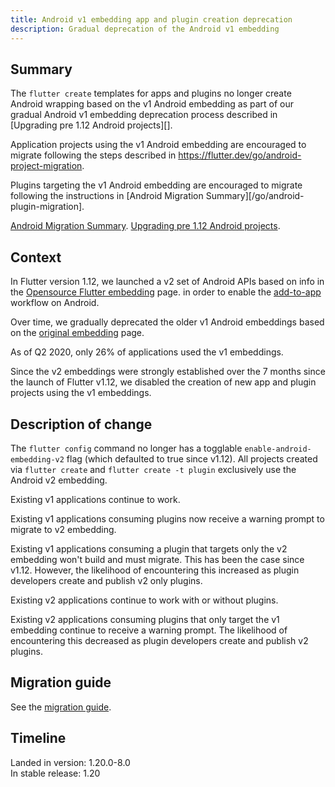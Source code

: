 ```yaml
---
title: Android v1 embedding app and plugin creation deprecation
description: Gradual deprecation of the Android v1 embedding
---
```


## Summary

The `flutter create` templates for apps and plugins no longer create
Android wrapping based on the v1 Android embedding as part of our gradual
Android v1 embedding deprecation process described in
[Upgrading pre 1.12 Android projects][].

Application projects using the v1 Android embedding are encouraged to migrate
following the steps described in https://flutter.dev/go/android-project-migration.

Plugins targeting the v1 Android embedding are encouraged to migrate following
the instructions in [Android Migration Summary][/go/android-plugin-migration].

[Android Migration Summary](/go/android-migration-summary).
[Upgrading pre 1.12 Android projects](/go/android-migration-summary).

## Context

In Flutter version 1.12, we launched a v2 set of Android APIs based on
info in the [Opensource Flutter embedding][] page.
in order to enable the [add-to-app][] workflow on Android.

Over time, we gradually deprecated the older v1 Android embeddings based on
the [original embedding][] page.

As of Q2 2020, only 26% of applications used the v1 embeddings.

Since the v2 embeddings were strongly established over the 7 months since
the launch of Flutter v1.12, we disabled the creation of new app and plugin
projects using the v1 embeddings.

[add-to-app]: /docs/development/add-to-app
[Opensource Flutter embedding]: https://cs.opensource.google/flutter/engine/+/master:shell/platform/android/io/flutter/embedding/
[original embedding]: https://cs.opensource.google/flutter/engine/+/master:shell/platform/android/io/flutter/app/.

## Description of change

The `flutter config` command no longer has a togglable `enable-android-embedding-v2`
flag (which defaulted to true since v1.12). All projects created via
`flutter create` and `flutter create -t plugin` exclusively use the
Android v2 embedding.

Existing v1 applications continue to work.

Existing v1 applications consuming plugins now receive a warning prompt to
migrate to v2 embedding.

Existing v1 applications consuming a plugin that targets only the v2 embedding
won't build and must migrate. This has been the case since v1.12. However,
the likelihood of encountering this increased as plugin developers create and
publish v2 only plugins.

Existing v2 applications continue to work with or without plugins.

Existing v2 applications consuming plugins that only target the v1
embedding continue to receive a warning prompt. The likelihood of
encountering this decreased as plugin developers create and publish v2 plugins.

## Migration guide

See the [migration guide][].

[migration guide]: /go/android-project-migration

## Timeline

Landed in version: 1.20.0-8.0<br>
In stable release: 1.20
